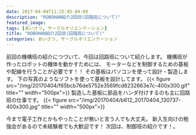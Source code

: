 ```yaml
---
date: 2017-04-04T11:25:05-04:00
description: "ROBOHAN紹介2回目(回路班について)"
featured_image: 
tags: [あいさつ, サークルオリエンテーション]
title: "ROBOHAN紹介2回目(回路班について)"
categories: あいさつ, サークルオリエンテーション
---
```

前回の機構班の紹介につづいて、今回は回路班について紹介します。
機構班が作ったロボットの機体を動かすためには、
モーターなどを制御するための基板や配線を行うことが必要です！！
その基板はパソコンを使って設計・製造します。 下の写真のようなソフトを使って基板を設計してます。
{{< figure src="/img/20170404/f65bcb76de5752e3569fcd8232663e7c-400x300.gif" title="" width="500px">}}
製造した基板に部品をハンダ付けするのも主に回路班の仕事です。
{{< figure src="/img/20170404/b612_20170404_130737-400x300.jpg" title="" width="500px">}}
 
今まで電子工作とかもやったことが無いと言う人でも大丈夫。
新入生向けの勉強会があるので未経験者でも大歓迎です！
次回は、制御班の紹介です！。
